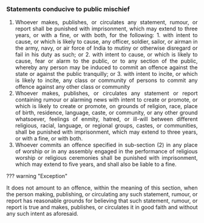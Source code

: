 ### Statements conducive to public mischief

1. <div style="text-align: justify"> Whoever makes, publishes, or circulates any statement, rumour, or report shall be punished with imprisonment, which may extend to three years, or with a fine, or with both, for the following:
    1. with intent to cause, or which is likely to cause, any officer, soldier, sailor, or airman in the army, navy, or air force of India to mutiny or otherwise disregard or fail in his duty as such; or
    2. with intent to cause, or which is likely to cause, fear or alarm to the public, or to any section of the public, whereby any person may be induced to commit an offence against the state or against the public tranquilly; or
    3. with intent to incite, or which is likely to incite, any class or community of persons to commit any offence against any other class or community
2. <div style="text-align: justify"> Whoever makes, publishes, or circulates any statement or report containing rumour or alarming news with intent to create or promote, or which is likely to create or promote, on grounds of religion, race, place of birth, residence, language, caste, or community, or any other ground whatsoever, feelings of enmity, hatred, or ill-will between different religious, racial, language, or regional groups, castes, or communities, shall be punished with imprisonment, which may extend to three years, or with a fine, or with both.
3. <div style="text-align: justify"> Whoever commits an offence specified in sub-section (2) in any place of worship or in any assembly engaged in the performance of religious worship or religious ceremonies shall be punished with imprisonment, which may extend to five years, and shall also be liable to a fine.

??? warning "Exception"
    <div style="text-align: justify"> It does not amount to an offence, within the meaning of this section, when the person making, publishing, or circulating any such statement, rumour, or report has reasonable grounds for believing that such statement, rumour, or report is true and makes, publishes, or circulates it in good faith and without any such intent as aforesaid.
